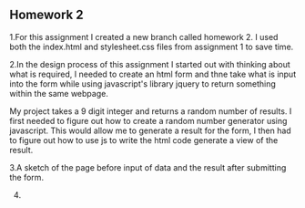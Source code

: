## Homework 2

1.For this assignment I created a new branch called homework 2. I used both the index.html
and stylesheet.css files from assignment 1 to save time.

2.In the design process of this assignment I started out with thinking about what is required,
I needed to create an html form and thne take what is input into the form while using javascript's library jquery to return something within the same webpage.

My project takes a 9 digit integer and returns a random number of results. I first needed to figure out how to create a random number generator using javascript. This would allow me to
generate a result for the form, I then had to figure out how to use js to write the html code
generate a view of the result.

3.A sketch of the page before input of data and the result after submitting the form.

4.